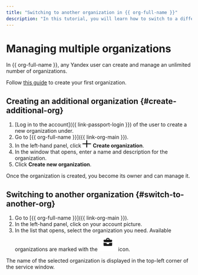 ```yaml
---
title: "Switching to another organization in {{ org-full-name }}"
description: "In this tutorial, you will learn how to switch to a different organization in {{ org-name }}."
---
```


# Managing multiple organizations


In {{ org-full-name }}, any Yandex user can create and manage an unlimited number of organizations.

Follow [this guide](enable-org.md) to create your first organization.

## Creating an additional organization {#create-additional-org}

1. [Log in to the account]({{ link-passport-login }}) of the user to create a new organization under.
1. Go to [{{ org-full-name }}]({{ link-org-main }}).
1. In the left-hand panel, click ![plus](../_assets/plus.svg) **Create organization**.
1. In the window that opens, enter a name and description for the organization.
1. Click **Create new organization**.

Once the organization is created, you become its owner and can manage it.

## Switching to another organization {#switch-to-another-org}

1. Go to [{{ org-full-name }}]({{ link-org-main }}).
1. In the left-hand panel, click on your account picture.
1. In the list that opens, select the organization you need. Available organizations are marked with the ![case](../_assets/organization/case.svg) icon.

The name of the selected organization is displayed in the top-left corner of the service window.

